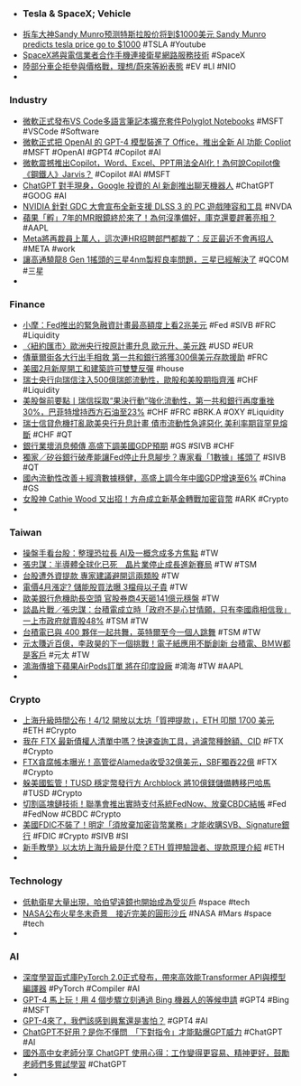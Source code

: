 - ### Tesla & SpaceX; Vehicle
- [拆车大神Sandy Munro预测特斯拉股价将到$1000美元 Sandy Munro predicts tesla price go to $1000](https://www.youtube.com/watch?v=NuUrgRBH_Ko) #TSLA #Youtube
- [SpaceX將與電信業者合作手機連接衛星網路服務技術](https://udn.com/news/story/7086/7034552) #SpaceX
- [陸部分車企拒參與價格戰，理想/蔚來等紛表態](https://www.moneydj.com/kmdj/news/newsviewer.aspx?a=aafcc7cd-231f-4b5a-99f1-ab1e6423410e) #EV #LI #NIO
-
###  Industry
- [微軟正式發布VS Code多語言筆記本擴充套件Polyglot Notebooks](https://www.ithome.com.tw/news/155972) #MSFT #VSCode #Software
- [微軟正式把 OpenAI 的 GPT-4 模型裝進了 Office，推出全新 AI 功能 Copliot](https://www.techbang.com/posts/104731-microsoft-officially-installed-openais-gpt-4-model-into) #MSFT #OpenAI #GPT4 #Copilot #AI
- [微軟震撼推出Copilot，Word、Excel、PPT用法全AI化！為何說Copilot像《鋼鐵人》Jarvis？](https://www.bnext.com.tw/article/74474/microsoft-m365-copilot-generatedai) #Copilot #AI #MSFT
- [ChatGPT 對手現身，Google 投資的 AI 新創推出聊天機器人](https://technews.tw/2023/03/15/new-chatgpt-challenger-emerging/) #ChatGPT #GOOG #AI
- [NVIDIA 針對 GDC 大會宣布全新支援 DLSS 3 的 PC 遊戲陣容和工具](https://benchlife.info/nvidia-gdc-for-dlss-3/) #NVDA
- [蘋果「孵」7年的MR眼鏡終於來了！為何沒準備好，庫克還要趕著亮相？](https://www.bnext.com.tw/article/74469/apple-mr-af7y-) #AAPL
- [Meta將再裁員上萬人，這次連HR招聘部門都裁了：反正最近不會再招人](https://www.techbang.com/posts/104661-meta-announced-that-tens-of-thousands-more-layoffs-even-hr) #META #work
- [讓高通驍龍8 Gen 1搖頭的三星4nm製程良率問題，三星已經解決了](https://www.techbang.com/posts/104623-samsung-mass-produced-the-third-generation-4nm-process-in-the) #QCOM #三星
-
### Finance
- [小摩：Fed推出的緊急融資計畫最高額度上看2兆美元](https://news.cnyes.com/news/id/5116872) #Fed #SIVB #FRC #Liquidity
- [〈紐約匯市〉歐洲央行按原計畫升息 歐元升、美元跌](https://news.cnyes.com/news/id/5116933) #USD #EUR
- [傳華爾街各大行出手相救 第一共和銀行將獲300億美元存款援助](https://m.cnyes.com/news/id/5116930) #FRC
- [美國2月新屋開工和建築許可雙雙反彈](https://news.cnyes.com/news/id/5116906) #house
- [瑞士央行向瑞信注入500億瑞郎流動性，歐股和美股期指齊漲](https://tw.stock.yahoo.com/news/瑞士央行向瑞信注入500億瑞郎流動性-歐股和美股期指齊漲-031009708.html) #CHF #Liquidity
- [美股盤前要點丨瑞信採取“果決行動”強化流動性，第一共和銀行再度重挫30%，巴菲特增持西方石油至23%](https://hk.investing.com/news/stock-market-news/article-308958) #CHF #FRC #BRK.A #OXY #Liquidity
- [瑞士信貸危機打亂歐美央行升息計畫 債市流動性急遽惡化 美利率期貨罕見熔斷](https://tw.news.yahoo.com/瑞士信貸危機打亂歐美央行升息計畫-債市流動性急遽惡化-美利率期貨罕見熔斷-鏡轉全球-鏡新聞-140450187.html) #CHF #QT
- [銀行業壞消息頻傳 高盛下調美國GDP預期](https://news.cnyes.com/news/id/5115683) #GS #SIVB #CHF
- [獨家／矽谷銀行破產能讓Fed停止升息腳步？專家看「1數據」搖頭了](https://tw.news.yahoo.com/獨家-矽谷銀行破產能讓fed停止升息腳步-專家看-1數據-搖頭了-230522217.html) #SIVB #QT
- [國內流動性改善＋經濟數據穩健，高盛上調今年中國GDP增速至6%](https://tw.stock.yahoo.com/news/國內流動性改善-經濟數據穩健-高盛上調今年中國gdp增速至6-014844519.html) #China #GS
- [女股神 Cathie Wood 又出招！方舟成立新基金轉戰加密貨幣](https://blockcast.it/2023/03/16/cathie-woods-ark-raises-16-3m-for-new-crypto-fund/) #ARK #Crypto
-
### Taiwan
- [操盤手看台股：整理恐拉長 AI及一概念成多方焦點](https://m.cnyes.com/news/id/5115876) #TW
- [張忠謀：半導體全球化已死　晶片業停止成長進新賽局](https://finance.ettoday.net/news/2460850) #TW #TSM
- [台股遭外資提款 專家建議避開這兩類股](https://ctee.com.tw/stock/matchplay/826408.html) #TW
- [電價4月漲定? 儲能股買法曝 3檔母以子貴](https://ctee.com.tw/news/stocks/826331.html) #TW
- [歐美銀行危機助長空頭 官股券商4天砸141億元穩盤](https://news.cnyes.com/news/id/5116888) #TW
- [談晶片戰／張忠謀：台積電成立時「政府不是心甘情願，只有李國鼎相信我」 一上市政府就賣股48%](https://tw.news.yahoo.com/談晶片戰-張忠謀-台積電成立時-政府不是心甘情願-只有李國鼎相信我-072506880.html) #TSM #TW
- [台積電已與 400 夥伴一起共舞，英特爾至今一個人跳舞](https://finance.technews.tw/2023/03/16/tsmc-has-danced-with-four-hundred-partners/) #TSM #TW
- [元太賺近百億，李政昊的下一個挑戰！電子紙應用不斷創新 台積電、BＭＷ都是客戶](https://www.wealth.com.tw/articles/e6edd18c-81f4-4454-b9a8-b5e61c1d29dc) #元太 #TW
- [鴻海傳搶下蘋果AirPods訂單 將在印度設廠](https://tw.news.yahoo.com/鴻海傳搶下蘋果airpods訂單-將在印度設廠-051326637.html) #鴻海 #TW #AAPL
-
### Crypto
- [上海升級時間公布！4/12 開放以太坊「質押提款」，ETH 叩關 1700 美元](https://www.blocktempo.com/shanghai-escalation-file-april-12/) #ETH #Crypto
- [我在 FTX 最新債權人清單中嗎？快速查詢工具，過濾幣種餘額、CID](https://www.blocktempo.com/how-to-search-cid-in-ftx-new-released-creditor-list/) #FTX #Crypto
- [FTX貪腐帳本曝光！高管從Alameda收受32億美元，SBF獨吞22億](https://www.blocktempo.com/sbf-received-2-2billion-from-ftx-linked-entities/) #FTX #Crypto
- [躲美國監管！TUSD 穩定幣發行方 Archblock 將10億鎂儲備轉移巴哈馬](https://www.blocktempo.com/stablecoin-operator-moves-1-billion-in-reserves-to-bahamas/) #TUSD #Crypto
- [切割區塊鏈技術！聯準會推出實時支付系統FedNow、放棄CBDC結帳](https://www.blocktempo.com/the-federal-reserve-begins-piloting-its-fednow-real-time-payments-service/) #Fed #FedNow #CBDC #Crypto
- [美國FDIC不裝了！明定「須放棄加密貨幣業務」才能收購SVB、Signature銀行](https://www.blocktempo.com/signature-bank-buyer-must-agree-to-give-up-crypto-business/) #FDIC #Crypto #SIVB #SI
- [新手教學》以太坊上海升級是什麼？ETH 質押驗證者、提款原理介紹](https://www.blocktempo.com/what-is-ethereum-shanghai-and-staking-withdrawals/) #ETH
-
### Technology
- [低軌衛星大量出現，哈伯望遠鏡也開始成為受災戶](https://technews.tw/2023/03/09/hubble-telescope-satellite-trail-starlink/) #space #tech
- [NASA公布火星冬末奇景　接近完美的圓形沙丘](https://today.line.me/tw/v2/article/BEP9l1G) #NASA #Mars #space #tech
-
### AI
- [深度學習函式庫PyTorch 2.0正式發布，帶來高效能Transformer API與模型編譯器](https://www.ithome.com.tw/news/155968) #PyTorch #Compiler #AI
- [GPT-4 馬上玩！用 4 個步驟立刻通過 Bing 機器人的等候申請](https://applealmond.com/posts/178967) #GPT4 #Bing #MSFT
- [GPT-4來了，我們該感到興奮還是害怕？](https://cn.nytimes.com/technology/20230316/gpt-4-artificial-intelligence-openai/zh-hant/) #GPT4 #AI
- [ChatGPT不好用？是你不懂問　「下對指令」才能點爆GPT威力](https://n.yam.com/Article/20230316668779) #ChatGPT #AI
- [國外高中女老師分享 ChatGPT 使用心得：工作變得更容易、精神更好，鼓勵老師們多嘗試學習](https://www.kocpc.com.tw/archives/484204) #ChatGPT
-